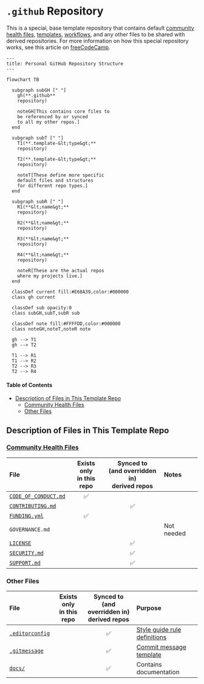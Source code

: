 # `.github` Repository <!-- omit from toc -->

This is a special, base template repository that contains
default [community health files][health], [templates][templates],
[workflows][workflows], and any other files
to be shared with derived repositories.
For more information on how this special repository works,
see this article on [freeCodeCamp][freeCodeCamp].

```mermaid
---
title: Personal GitHub Repository Structure
---

flowchart TB

  subgraph subGH [" "]
    gh(**.github**
    repository)

    noteGH[This contains core files to
    be referenced by or synced
    to all my other repos.]
  end

  subgraph subT [" "]
    T1(**.template-&lt;type&gt;**
    repository)

    T2(**.template-&lt;type&gt;**
    repository)

    noteT[These define more specific
    default files and structures
    for different repo types.]
  end

  subgraph subR [" "]
    R1(**&lt;name&gt;**
    repository)

    R2(**&lt;name&gt;**
    repository)

    R3(**&lt;name&gt;**
    repository)

    R4(**&lt;name&gt;**
    repository)

    noteR[These are the actual repos
    where my projects live.]
  end

  classDef current fill:#E68A39,color:#000000
  class gh current

  classDef sub opacity:0
  class subGH,subT,subR sub

  classDef note fill:#FFFFDD,color:#000000
  class noteGH,noteT,noteR note

  gh --> T1
  gh --> T2

  T1 --> R1
  T1 --> R2
  T2 --> R3
  T2 --> R4
```

#### Table of Contents <!-- omit from toc -->

- [Description of Files in This Template Repo](#description-of-files-in-this-template-repo)
  - [Community Health Files](#community-health-files)
  - [Other Files](#other-files)

## Description of Files in This Template Repo

### [Community Health Files][health]

| File                         | Exists only</br>in this repo | Synced to<br/>(and overridden in)<br/>derived repos | Notes      |
| :--------------------------- | :--------------------------: | :-------------------------------------------------: | :--------- |
| [`CODE_OF_CONDUCT.md`][coc]  |              ✅              |                                                     |            |
| [`CONTRIBUTING.md`][contrib] |                              |                         ✅                          |            |
| [`FUNDING.yml`][funding]     |              ✅              |                                                     |            |
| `GOVERNANCE.md`              |                              |                                                     | Not needed |
| [`LICENSE`][license]         |                              |                         ✅                          |            |
| [`SECURITY.md`][security]    |                              |                         ✅                          |            |
| [`SUPPORT.md`][support]      |                              |                         ✅                          |            |

### Other Files

| File                            | Exists only</br>in this repo | Synced to<br/>(and overridden in)<br/>derived repos | Purpose                                     |
| :------------------------------ | :--------------------------: | :-------------------------------------------------: | :------------------------------------------ |
| [`.editorconfig`][editorConfig] |                              |                         ✅                          | [Style guide rule definitions][styleGuides] |
| [`.gitmessage`][message]        |                              |                         ✅                          | [Commit message template][messageGuide]     |
| [`docs/`][docs]                 |                              |                         ✅                          | Contains documentation                      |

<!-- Source Code URIs -->

[coc]: ./CODE_OF_CONDUCT.md
[contrib]: ./CONTRIBUTING.md
[docs]: ./docs/
[editorConfig]: ./.editorconfig
[funding]: ./.github/FUNDING.yml
[license]: ./LICENSE
[message]: ./.gitmessage
[messageGuide]: ./docs/StyleGuides.md#commit-messages
[security]: ./SECURITY.md
[styleGuides]: ./docs/StyleGuides.md
[support]: ./SUPPORT.md

<!-- Public URIs -->

[freeCodeCamp]: https://www.freecodecamp.org/news/how-to-use-the-dot-github-repository
[health]: https://docs.github.com/en/communities/setting-up-your-project-for-healthy-contributions/creating-a-default-community-health-file
[templates]: https://docs.github.com/en/communities/using-templates-to-encourage-useful-issues-and-pull-requests/configuring-issue-templates-for-your-repository
[workflows]: https://docs.github.com/en/actions/how-tos/writing-workflows

